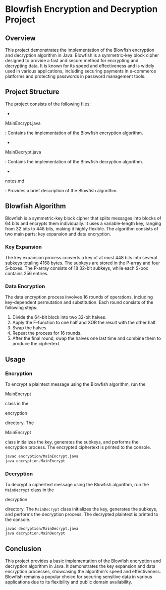 # Blowfish Encryption and Decryption Project

## Overview

This project demonstrates the implementation of the Blowfish encryption and decryption algorithm in Java. Blowfish is a symmetric-key block cipher designed to provide a fast and secure method for encrypting and decrypting data. It is known for its speed and effectiveness and is widely used in various applications, including securing payments in e-commerce platforms and protecting passwords in password management tools.

## Project Structure

The project consists of the following files:

-

MainEncrypt.java

: Contains the implementation of the Blowfish encryption algorithm.

-

MainDecrypt.java

: Contains the implementation of the Blowfish decryption algorithm.

-

notes.md

: Provides a brief description of the Blowfish algorithm.

## Blowfish Algorithm

Blowfish is a symmetric-key block cipher that splits messages into blocks of 64 bits and encrypts them individually. It uses a variable-length key, ranging from 32 bits to 448 bits, making it highly flexible. The algorithm consists of two main parts: key expansion and data encryption.

### Key Expansion

The key expansion process converts a key of at most 448 bits into several subkeys totaling 4168 bytes. The subkeys are stored in the P-array and four S-boxes. The P-array consists of 18 32-bit subkeys, while each S-box contains 256 entries.

### Data Encryption

The data encryption process involves 16 rounds of operations, including key-dependent permutation and substitution. Each round consists of the following steps:

1. Divide the 64-bit block into two 32-bit halves.
2. Apply the F-function to one half and XOR the result with the other half.
3. Swap the halves.
4. Repeat the process for 16 rounds.
5. After the final round, swap the halves one last time and combine them to produce the ciphertext.

## Usage

### Encryption

To encrypt a plaintext message using the Blowfish algorithm, run the

MainEncrypt

class in the

encryption

directory. The

MainEncrypt

class initializes the key, generates the subkeys, and performs the encryption process. The encrypted ciphertext is printed to the console.

```sh
javac encryption/MainEncrypt.java
java encryption.MainEncrypt
```

### Decryption

To decrypt a ciphertext message using the Blowfish algorithm, run the `MainDecrypt` class in the

decryption

directory. The `MainDecrypt` class initializes the key, generates the subkeys, and performs the decryption process. The decrypted plaintext is printed to the console.

```sh
javac decryption/MainDecrypt.java
java decryption.MainDecrypt
```

## Conclusion

This project provides a basic implementation of the Blowfish encryption and decryption algorithm in Java. It demonstrates the key expansion and data encryption processes, showcasing the algorithm's speed and effectiveness. Blowfish remains a popular choice for securing sensitive data in various applications due to its flexibility and public domain availability.
